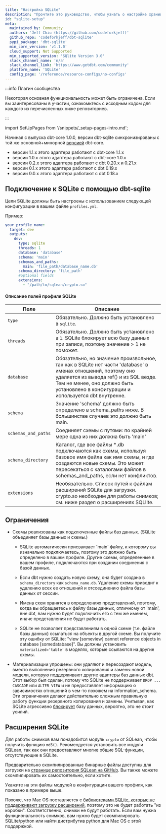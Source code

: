 ```yaml
---
title: "Настройка SQLite"
description: "Прочтите это руководство, чтобы узнать о настройке хранилища SQLite в dbt."
id: "sqlite-setup"
meta:
  maintained_by: Community
  authors: 'Jeff Chiu (https://github.com/codeforkjeff)'
  github_repo: 'codeforkjeff/dbt-sqlite'
  pypi_package: 'dbt-sqlite'
  min_core_version: 'v1.1.0'
  cloud_support: Not Supported
  min_supported_version: 'SQlite Version 3.0'
  slack_channel_name: 'n/a'
  slack_channel_link: 'https://www.getdbt.com/community'
  platform_name: 'SQLite'
  config_page: '/reference/resource-configs/no-configs'
---
```


:::info Плагин сообщества

Некоторая основная функциональность может быть ограничена. Если вы заинтересованы в участии, ознакомьтесь с исходным кодом для каждого из перечисленных ниже репозиториев.

:::

import SetUpPages from '/snippets/_setup-pages-intro.md';

<SetUpPages meta={frontMatter.meta}/>

Начиная с выпуска dbt-core 1.0.0, версии dbt-sqlite синхронизированы с той же основной+минорной [версией](https://semver.org/) dbt-core.
- версии 1.1.x этого адаптера работают с dbt-core 1.1.x
- версии 1.0.x этого адаптера работают с dbt-core 1.0.x
- версии 0.2.x этого адаптера работают с dbt 0.20.x и 0.21.x
- версии 0.1.x этого адаптера работают с dbt 0.19.x
- версии 0.0.x этого адаптера работают с dbt 0.18.x

## Подключение к SQLite с помощью dbt-sqlite

Цели SQLite должны быть настроены с использованием следующей конфигурации в вашем файле `profiles.yml`.

Пример:

<File name='~/.dbt/profiles.yml'>

```yaml
your_profile_name:
  target: dev
  outputs:
    dev:
      type: sqlite
      threads: 1
      database: 'database'
      schema: 'main'
      schemas_and_paths:
        main: 'file_path/database_name.db'
      schema_directory: 'file_path'
      #optional fields
      extensions:
        - "/path/to/sqlean/crypto.so"
```

</File>

#### Описание полей профиля SQLite

| Поле                    | Описание |
|--------------------------|--------------------------------------------------------------------------------------------------------|
| `type`                   | Обязательно. Должно быть установлено в `sqlite`. |
| `threads`                | Обязательно. Должно быть установлено в `1`. SQLite блокирует всю базу данных при записи, поэтому значение > 1 не поможет. |
| `database`               | Обязательно, но значение произвольное, так как в SQLite нет части 'database' в именах отношений, поэтому оно удаляется из вывода ref() и из SQL везде. Тем не менее, оно должно быть установлено в конфигурации и используется dbt внутренне.|
| `schema`                 | Значение 'schema' должно быть определено в schema_paths ниже. В большинстве случаев это должно быть main. |
| `schemas_and_paths`      | Соединяет схемы с путями: по крайней мере одна из них должна быть 'main' |
| `schema_directory`	     | Каталог, где все файлы *.db подключаются как схемы, используя базовое имя файла как имя схемы, и где создаются новые схемы. Это может пересекаться с каталогами файлов в schemas_and_paths, если нет конфликтов. |
| `extensions`             | Необязательно. Список путей к файлам расширений SQLite для загрузки. crypto.so необходим для работы снимков; см. ниже раздел о расширениях SQLlite. |

## Ограничения

- Схемы реализованы как подключенные файлы баз данных. (SQLite объединяет базы данных и схемы.)

  - SQLite автоматически присваивает 'main' файлу, к которому вы изначально подключаетесь, поэтому это должно быть определено в вашем профиле. Другие схемы, определенные в вашем профиле, подключаются при создании соединения с базой данных.

  - Если dbt нужно создать новую схему, она будет создана в `schema_directory` как `schema_name.db`. Удаление схемы приводит к удалению всех ее отношений и отсоединению файла базы данных от сессии.

  - Имена схем хранятся в определениях представлений, поэтому, когда вы обращаетесь к файлу базы данных, отличному от 'main', вне dbt, вам нужно будет подключить его с тем же именем, иначе представления не будут работать.

  - SQLite не позволяет представлениям в одной схеме (т.е. файле базы данных) ссылаться на объекты в другой схеме. Вы получите эту ошибку от SQLite: "view [someview] cannot reference objects in database [somedatabase]". Вы должны установить `materialized='table'` в моделях, которые ссылаются на другие схемы.

- Материализации упрощены: они удаляют и пересоздают модель, вместо выполнения резервного копирования и замены новой модели, которую поддерживают другие адаптеры баз данных dbt. Этот выбор был сделан, потому что SQLite не поддерживает `DROP ... CASCADE` или `ALTER VIEW` и не предоставляет информацию о зависимостях отношений в чем-то похожем на information_schema. Эти ограничения делают действительно сложным правильную работу функции резервного копирования и замены. Учитывая, как SQLite агрессивно [блокирует](https://sqlite.org/lockingv3.html) базу данных, вероятно, это не стоит усилий.

## Расширения SQLite

Для работы снимков вам понадобится модуль `crypto` от SQLean, чтобы получить функцию `md5()`. Рекомендуется установить все модули SQLean, так как они предоставляют многие общие SQL-функции, отсутствующие в SQLite.

Предварительно скомпилированные бинарные файлы доступны для загрузки на [странице репозитория SQLean на GitHub](https://github.com/nalgeon/sqlean). Вы также можете скомпилировать их самостоятельно, если хотите.

Укажите на эти файлы модулей в конфигурации вашего профиля, как показано в примере выше.

Похоже, что Mac OS поставляется с [библиотеками SQLite, которые не поддерживают загрузку расширений](https://docs.python.org/3/library/sqlite3.html#f1), поэтому это не будет работать "из коробки". Соответственно, снимки не будут работать. Если вам нужна функциональность снимков, вам нужно будет скомпилировать SQLite/python или найти дистрибутив python для Mac OS с этой поддержкой.